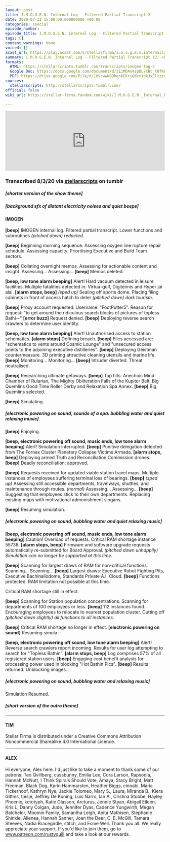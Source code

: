 ```yaml
---
layout: post
title: I.M.O.G.E.N. Internal Log - Filtered Partial Transcript 2
date: 2020-07-31 15:00:00.000000000 +00:00
categories: special
episode_number: 
episode_title: I.M.O.G.E.N. Internal Log - Filtered Partial Transcript 2
tags: []
content_warnings: None
voiced: []
acast_url: https://play.acast.com/s/stellarfirma/i.m.o.g.e.n.internallog-filteredpartialtranscript-2-
summary: I.M.O.G.E.N. Internal Log - Filtered Partial Transcript (2) <br/><br/>I.M.O.G.E.N. Internal Log request approved, filtered partial transcript provided. <br/><br/>All redactions and amendments must be submitted to the sub-committee for partial transcript redactions (disbanded). <br/><br/>This log may not be distributed to anyone for any reason or under any circumstances. If found return to an official representative of Stellar Firma Ltd. and redact any remaining memories. 
formats: 
  HTML: https://stellarscripts.tumblr.com/transcripts/imogen-log-2
  Google Doc: https://docs.google.com/document/d/111MDAu4spDL7KBc_t8fKLv44-3EQWvodllke0rxkH1E/edit
  PDF: https://drive.google.com/file/d/1H9cwwNB9henkEKrjQdzv1okJxElrzzu5/view?usp=sharing
sources:
  stellarscripts: http://stellarscripts.tumblr.com/
official: false
wiki_url: https://stellar-firma.fandom.com/wiki/I.M.O.G.E.N._Internal_Log_-_Filtered_Partial_Transcript_2

---
```


<iframe title="Embed Player" width="100%" height="188px" src="https://embed.acast.com/stellarfirma/i.m.o.g.e.n.internallog-filteredpartialtranscript-2-" scrolling="no" frameBorder="0" style="border:none;overflow:hidden;"></iframe>

### Transcribed 8/3/20 via [stellarscripts](https://stellarscripts.tumblr.com/) on tumblr

##### [shorter version of the show theme]

##### [background sfx of distant electricity noises and quiet beeps]

#### IMOGEN

__[beep]__ IMOGEN internal log. Filtered partial transcript. Lower functions and subroutines _(pitched down)_ *redacted*.

__[beep]__ Beginning morning sequence. Assessing oxygen line rupture repair schedule. Assessing capacity. Prioritising Executive and Build Team sectors.

__[beep]__ Collating overnight memos. Assessing for actionable content and insight. Assessing... Assessing... __[beep]__ Memos deleted.

__[beep, low tone alarm beeping]__ Alert! Hard vacuum detected in leisure facilities. Multiple fatalities detected in: Virtua-golf, Digitennis and Hyper jai alai. __[alarm stops, beep]__ *(sped up)* Sealing off sports dome. Placing filing cabinets in front of access hatch to deter _(pitched down)_ *dark tourism*.

__[beep]__ Proxy account requested. Username: "FootPutter5". Reason for request: "to get around the ridiculous search blocks of pictures of topless Bathi--" __[error buzz]__ Request denied. __[beep]__ Deploying reverse search crawlers to determine user identity.

__[beep, low tone alarm beeping]__ Alert! Unauthorised access to station schematics. __[alarm stops]__ Defining breach. __[beep]__ Files accessed are: "schematics to vents around Cosmic Lounge" and "unsecured access points to the adjoining executive distilleries". __[beep]__ Deploying Geistman countermeasure. 3D printing attractive cleaning utensils and marine life. __[beep]__ Monitoring... Monitoring... __[beep]__ Intruder diverted. Threat neutralised.

__[beep]__ Researching ultimate getaways. __[beep]__ Top hits: Anechoic Mind Chamber of Rularian, The Mighty Obliteration Falls of the Kupiter Belt, Big Quemlins Good Time Roller Derby and Relaxation Spa Annex. __[beep]__ Big Quemlins selected.

__[beep]__ Simulating.

##### [electronic powering on sound, sounds of a spa: bubbling water and quiet relaxing music]

__[beep]__ Enjoying.

__[beep, electronic powering off sound, music ends, low tone alarm beeping]__ Alert! Simulation interrupted. __[beep]__ Punitive delegation detected from The Fornax Cluster Planetary Collapse Victims Armada. __[alarm stops, beep]__ Deploying armed Truth and Reconciliation Commission drones. __[beep]__ Deadly reconciliation: approved.

__[beep]__ Requests received for updated viable station travel maps. Multiple instances of employees suffering terminal loss of bearings. __[beep]__ *(sped up)* Assessing still accessible departments, travelways, shuttles, and maintenance through routes. _(normal)_ Assessing... Assessing... __[beep]__ Suggesting that employees stick to their own departments. Replacing existing maps with motivational admonishment slogans.

__[beep]__ Resuming simulation.

##### [electronic powering on sound, bubbling water and quiet relaxing music]

__[beep, electronic powering off sound, music ends, low tone alarm beeping]__ Caution! Overload of requests. Critical RAM shortage instance 55738. __[alarm stops, beep]__ Firmware and software upgrade requests automatically re-submitted for Board Approval. _(pitched down unhappily)_ *Simulation can no longer be supported at this time.*

__[beep]__ Scanning for largest draws of RAM for non-critical functions. Scanning... Scanning... __[beep]__ Largest draws: Executive Robot Fighting Pits, Executive Bachinaliodome, Standards Private A.I. Cloud. __[beep]__ Functions protected. RAM limitation not possible at this time.

Critical RAM shortage still in effect.

__[beep]__ Scanning for Station population concentrations. Scanning for departments of 100 employees or less. __[beep]__ 112 instances found. Encouraging employees to relocate to nearest population cluster. Cutting off _(pitched down slightly)_ *all functions to all instances*.

__[beep]__ Critical RAM shortage no longer in effect. __[electronic powering on sound]__ Resuming simula--

__[beep, electronic powering off sound, low tone alarm beeping]__ Alert! Reverse search crawlers report incoming. Results for user log attempting to search for "Topless Bathin". __[alarm stops, beep]__ Log comprises 57% of all registered station users. __[beep]__ Engaging cost benefit analysis for processing power used in blocking "Hot Bathin Pics". __[beep]__ Results returned. Unblocking images.

##### [electronic powering on sound, bubbling water and relaxing music]

Simulation Resumed.

##### [short version of the outro theme]

------

#### TIM

Stellar Firma is distributed under a Creative Commons Attribution Noncommercial Sharealike 4.0 International Licence.

------

#### ALEX

Hi everyone, Alex here. I'd just like to take a moment to thank some of our patrons: Teo Qvillberg, cussbunny, Emilia Lee, Cora Larson, Rapsodia, Hannah McNutt, I Think Spirals Should Vote, Amaya, Stacy Bright, Matt Freeman, Black Dog, Karin Hammarsten, Heather Biggs, cinnabi, Maria Tickerhoof, Kathryn Nye, Jackie Tolomeo, Mary S., Laura, Miranda B., Kiera Gittins, tjesje, Jeffrey De Koning, Luis Narro, Ian A., Cristina Stubbe, Hayley Phoenix, kototyph, Katie Glasson, Arcturus, Jennie Styan, Abigail Eileen, Kris L, Danny Colgan, Jude, Jennifer Dyas, Cadence Yungwirth, Megan Batchelor, Moomin Family, Samantha Leigh, Anita Mathisen, Stephanie Shinkle, Alienea, Hannah Sanner, Joan the Deer, C. E. McGill, Tamara Steeves, Nadia Bracegirdle, stitch, and Esme Weil. Thank you all. We really appreciate your support. If you'd like to join them, go to www.patreon.com/rustyquill and take a look at our rewards.
